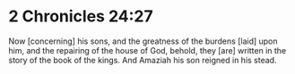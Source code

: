 # 2 Chronicles 24:27

Now [concerning] his sons, and the greatness of the burdens [laid] upon him, and the repairing of the house of God, behold, they [are] written in the story of the book of the kings. And Amaziah his son reigned in his stead.